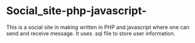 # Social_site-php-javascript-
This is a social site in making written in PHP and javascript where one can send and receive message.
It uses .sql file to store user information.
